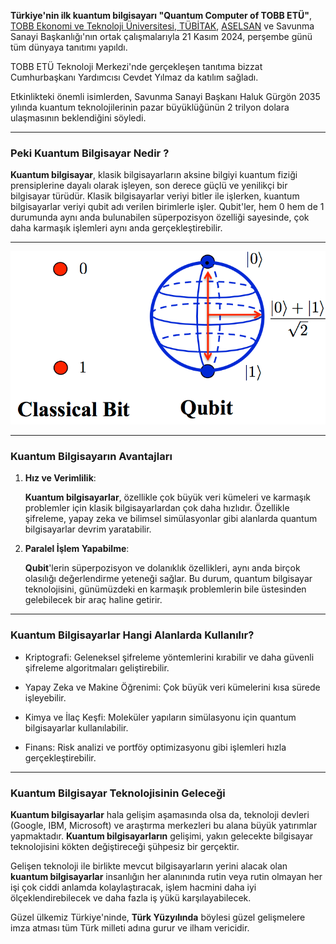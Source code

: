 <strong>Türkiye'nin ilk kuantum bilgisayarı "Quantum Computer of TOBB ETÜ"</strong>, <a href="https://www.etu.edu.tr/tr" title="TOBB Ekonomi ve Teknoloji Üniversitesi"> TOBB Ekonomi ve Teknoloji Üniversitesi</a>,<a href="https://tubitak.gov.tr/tr" title="TÜBİTAK"> TÜBİTAK</a>, <a href="https://www.aselsan.com/tr" title="Aselsan">ASELSAN</a> ve Savunma Sanayi Başkanlığı'nın ortak çalışmalarıyla 21 Kasım 2024, perşembe günü tüm dünyaya tanıtımı yapıldı.

TOBB ETÜ Teknoloji Merkezi'nde gerçekleşen tanıtıma bizzat Cumhurbaşkanı Yardımcısı Cevdet Yılmaz da katılım sağladı.

Etkinlikteki önemli isimlerden, Savunma Sanayi Başkanı Haluk Gürgön 2035 yılında kuantum teknolojilerinin pazar büyüklüğünün 2 trilyon dolara ulaşmasının beklendiğini söyledi.

----

### Peki Kuantum Bilgisayar Nedir ?

<strong>Kuantum bilgisayar</strong>, klasik bilgisayarların aksine bilgiyi kuantum fiziği prensiplerine dayalı olarak işleyen, son derece güçlü ve yenilikçi bir bilgisayar türüdür. Klasik bilgisayarlar veriyi bitler ile işlerken, kuantum bilgisayarlar veriyi qubit adı verilen birimlerle işler. Qubit'ler, hem 0 hem de 1 durumunda aynı anda bulunabilen süperpozisyon özelliği sayesinde, çok daha karmaşık işlemleri aynı anda gerçekleştirebilir.

-----

![bit-vs-qbit](https://raw.githubusercontent.com/hypecode-tech/blogs/main/turkiyenin-quantum-bilgisayari-quant/bit-vs-qbit.webp)

---

### Kuantum Bilgisayarın Avantajları

1. **Hız ve Verimlilik**:

    <strong>Kuantum bilgisayarlar</strong>, özellikle çok büyük veri kümeleri ve karmaşık problemler için klasik bilgisayarlardan çok daha hızlıdır. Özellikle şifreleme, yapay zeka ve bilimsel simülasyonlar gibi alanlarda quantum bilgisayarlar devrim yaratabilir.


2. **Paralel İşlem Yapabilme**:

    <strong>Qubit</strong>'lerin süperpozisyon ve dolanıklık özellikleri, aynı anda birçok olasılığı değerlendirme yeteneği sağlar. Bu durum, quantum bilgisayar teknolojisini, günümüzdeki en karmaşık problemlerin bile üstesinden gelebilecek bir araç haline getirir.

----


### Kuantum Bilgisayarlar Hangi Alanlarda Kullanılır?

- Kriptografi: Geleneksel şifreleme yöntemlerini kırabilir ve daha güvenli şifreleme algoritmaları geliştirebilir.

- Yapay Zeka ve Makine Öğrenimi: Çok büyük veri kümelerini kısa sürede işleyebilir.

- Kimya ve İlaç Keşfi: Moleküler yapıların simülasyonu için quantum bilgisayarlar kullanılabilir.

- Finans: Risk analizi ve portföy optimizasyonu gibi işlemleri hızla gerçekleştirebilir.

----

### Kuantum Bilgisayar Teknolojisinin Geleceği

<strong>Kuantum bilgisayarlar</strong> hala gelişim aşamasında olsa da, teknoloji devleri (Google, IBM, Microsoft) ve araştırma merkezleri bu alana büyük yatırımlar yapmaktadır. <strong>Kuantum bilgisayarların</strong> gelişimi, yakın gelecekte bilgisayar teknolojisini kökten değiştireceği şühpesiz bir gerçektir.

Gelişen teknoloji ile birlikte mevcut bilgisayarların yerini alacak olan <strong>kuantum bilgisayarlar</strong> insanlığın her alanınında rutin veya rutin olmayan her işi çok ciddi anlamda kolaylaştıracak, işlem hacmini daha iyi ölçeklendirebilecek ve daha fazla iş yükü karşılayabilecek.

Güzel ülkemiz Türkiye'ninde, <b>Türk Yüzyılında</b> böylesi güzel gelişmelere imza atması tüm Türk milleti adına gurur ve ilham vericidir.

